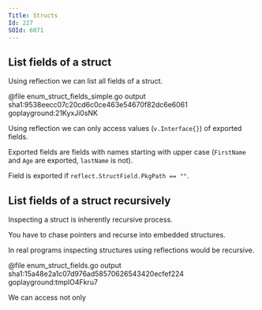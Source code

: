 ```yaml
---
Title: Structs
Id: 227
SOId: 6071
---
```

## List fields of a struct
Using reflection we can list all fields of a struct.

@file enum_struct_fields_simple.go output sha1:9538eecc07c20cd6c0ce463e54670f82dc6e6061 goplayground:21KyxJi0sNK

Using reflection we can only access values (`v.Interface{}`) of exported fields.

Exported fields are fields with names starting with upper case (`FirstName` and `Age` are exported, `lastName` is not).

Field is exported if `reflect.StructField.PkgPath == ""`.


## List fields of a struct recursively

Inspecting a struct is inherently recursive process.

You have to chase pointers and recurse into embedded structures.

In real programs inspecting structures using reflections would be recursive.

@file enum_struct_fields.go output sha1:15a48e2a1c07d976ad58570626543420ecfef224 goplayground:tmplO4Fkru7

We can access not only